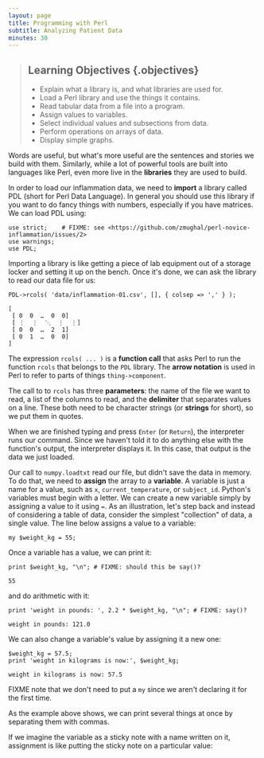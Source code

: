 ```yaml
---
layout: page
title: Programming with Perl
subtitle: Analyzing Patient Data
minutes: 30
---
```

> ## Learning Objectives {.objectives}
>
> *   Explain what a library is, and what libraries are used for.
> *   Load a Perl library and use the things it contains.
> *   Read tabular data from a file into a program.
> *   Assign values to variables.
> *   Select individual values and subsections from data.
> *   Perform operations on arrays of data.
> *   Display simple graphs.

Words are useful,
but what's more useful are the sentences and stories we build with them.
Similarly,
while a lot of powerful tools are built into languages like Perl,
even more live in the **libraries** they are used to build.

In order to load our inflammation data,
we need to **import** a library called PDL (short for Perl Data Language).
In general you should use this library if you want to do fancy things with numbers,
especially if you have matrices.
We can load PDL using:

~~~ {.perl}
use strict;    # FIXME: see <https://github.com/zmughal/perl-novice-inflammation/issues/2>
use warnings;
use PDL;
~~~

Importing a library is like getting a piece of lab equipment out of a storage locker
and setting it up on the bench.
Once it's done,
we can ask the library to read our data file for us:

~~~ {.perl}
PDL->rcols( 'data/inflammation-01.csv', [], { colsep => ',' } );
~~~
~~~ {.output}
[
 [ 0  0  …  0  0]
 [ ⋮  ⋮  ⋱  ⋮  ⋮]
 [ 0  0  …  2  1]
 [ 0  1  …  0  0]
]
~~~

The expression `rcols( ... )` is a **function call** that asks Perl to run the
function `rcols` that belongs to the `PDL` library. The **arrow notation** is
used in Perl to refer to parts of things `thing->component`.

The call to to `rcols` has three **parameters**:
the name of the file we want to read,
a list of the columns to read,
and the **delimiter** that separates values on a line. 
These both need to be character strings (or **strings** for short),
so we put them in quotes.

When we are finished typing and press `Enter` (or `Return`),
the interpreter runs our command.
Since we haven't told it to do anything else with the function's output,
the interpreter displays it.
In this case,
that output is the data we just loaded.

Our call to `numpy.loadtxt` read our file,
but didn't save the data in memory.
To do that,
we need to **assign** the array to a **variable**.
A variable is just a name for a value,
such as `x`, `current_temperature`, or `subject_id`.
Python's variables must begin with a letter.
We can create a new variable simply by assigning a value to it using `=`.
As an illustration,
let's step back and instead of considering a table of data,
consider the simplest "collection" of data,
a single value.
The line below assigns a value to a variable:

~~~ {.perl}
my $weight_kg = 55;
~~~

Once a variable has a value, we can print it:

~~~ {.perl}
print $weight_kg, "\n"; # FIXME: should this be say()?
~~~
~~~ {.output}
55
~~~

and do arithmetic with it:

~~~ {.perl}
print 'weight in pounds: ', 2.2 * $weight_kg, "\n"; # FIXME: say()?
~~~
~~~ {.output}
weight in pounds: 121.0
~~~

We can also change a variable's value by assigning it a new one:

~~~ {.perl}
$weight_kg = 57.5;
print 'weight in kilograms is now:', $weight_kg;
~~~
~~~ {.output}
weight in kilograms is now: 57.5
~~~

FIXME note that we don't need to put a `my` since we aren't declaring it for the first time.

As the example above shows,
we can print several things at once by separating them with commas.

If we imagine the variable as a sticky note with a name written on it,
assignment is like putting the sticky note on a particular value:

